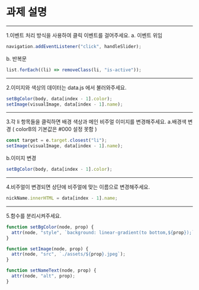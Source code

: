 # 과제 설명

---

1.이벤트 처리 방식을 사용하여 클릭 이벤트를 걸어주세요.
a. 이벤트 위임

```js
navigation.addEventListener("click", handleSlider);
```

b. 반복문

```js
list.forEach((li) => removeClass(li, "is-active"));
```

---

2.이미지와 색상의 데이터는 data.js 에서 불러와주세요.

```js
setBgColor(body, data[index - 1].color);
setImage(visualImage, data[index - 1].name);
```

---

3.각 li 항목들을 클릭하면 배경 색상과 메인 비주얼 이미지를 변경해주세요.
a.배경색 변경 ( colorB의 기본값은 #000 설정 못함 )

```js
const target = e.target.closest("li");
setImage(visualImage, data[index - 1].name);
```

b.이미지 변경

```js
setBgColor(body, data[index - 1].color);
```

---

4.비주얼이 변경되면 상단에 비주얼에 맞는 이름으로 변경해주세요.

```js
nickName.innerHTML = data[index - 1].name;
```

---

5.함수를 분리시켜주세요.

```js
function setBgColor(node, prop) {
  attr(node, "style", `background: linear-gradient(to bottom,${prop});`);
}

function setImage(node, prop) {
  attr(node, "src", `./assets/${prop}.jpeg`);
}

function setNameText(node, prop) {
  attr(node, "alt", prop);
}
```
